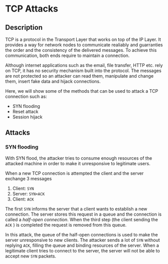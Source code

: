 # TCP Attacks

## Description

TCP is a protocol in the Transport Layer that works on top of the IP Layer. It provides a way for network nodes to communicate realiably and guarranties the order and the consistency of the delivered messages. To achieve this communication, both ends require to maintain a connection.

Although internet applications such as the email, file transfer, HTTP etc. rely on TCP, it has no security mechanism built into the protocol. The messages are not protected so an attacker can read them, manipulate and change them, insert fake data and hijack connections.

Here, we will show some of the methods that can be used to attack a TCP connection such as:

- SYN flooding
- Reset attack
- Session hijack

## Attacks

### SYN flooding
With SYN flood, the attacker tries to consume enough resources of the attacked machine in order to make it unresponsive to legitimate users.

When a new TCP connection is attempted the client and the server exchange 3 messages

1. Client: `SYN` 
2. Server: `SYN+ACK`
3. Client: `ACK`

The first `SYN` informs the server that a client wants to establish a new connection. The server stores this request in a queue and the connection is called a *half-open connection*. When the third step (the client sending the `ACK` ) is completed the request is removed from this queue.

In this attack, the queue of the half-open connections is used to make the server unresponsive to new clients. The attacker sends a lot of `SYN` without replying `ACK`, filling the queue and binding resources of the server. When a legitimate client tries to connect to the server, the server will not be able to accept new `SYN` packets.
